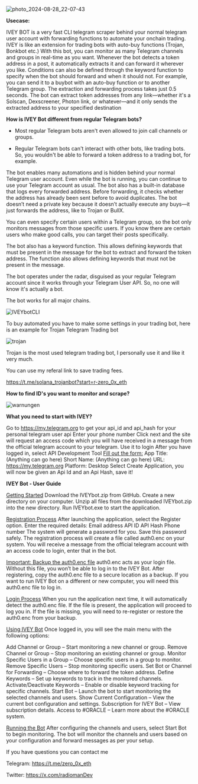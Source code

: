 ![photo_2024-08-28_22-07-43](https://github.com/user-attachments/assets/e1a9aedd-a065-40fb-8670-a43fb1ddd309)

**Usecase:**

IVEY BOT is a very fast CLI telegram scraper behind your normal telegram user account with forwarding functions to automate your onchain trading.
IVEY is like an extension for trading bots with auto-buy functions (Trojan, Bonkbot etc.)
With this bot, you can monitor as many Telegram channels and groups in real-time as you want. Whenever the bot detects a token address in a post, it automatically extracts it and can forward it wherever you like. Conditions can also be defined through the keyword function to specify when the bot should forward and when it should not.
For example, you can send it to a buybot with an auto-buy function or to another Telegram group. The extraction and forwarding process takes just 0.5 seconds. The bot can extract token addresses from
any link—whether it's a Solscan, Dexscreener, Photon link, or whatever—and it only sends the extracted address to your specified destination

**How is IVEY Bot different from regular Telegram bots?**

- Most regular Telegram bots aren't even allowed to join call channels or groups.

- Regular Telegram bots can't interact with other bots, like trading bots. So, you wouldn't be able to forward a token address to a trading bot, for example.

The bot enables many automations and is hidden behind your normal Telegram user account. Even while the bot is running, you can continue to use your Telegram account as usual.
The bot also has a built-in database that logs every forwarded address. Before forwarding, it checks whether the address has already been sent before to avoid duplicates. 
The bot doesn’t need a private key because it doesn’t actually execute any buys—it just forwards the address, like to Trojan or BullX.

You can even specify certain users within a Telegram group, so the bot only monitors messages from those specific users. If you know there are certain users who make good calls, 
you can target their posts specifically. 

The bot also has a keyword function. This allows defining keywords that must be present in the message for the bot to extract and forward the token address. The function also allows defining keywords that must not be present in the message.

The bot operates under the radar, disguised as your regular Telegram account since it works through your Telegram User API. So, no one will know it's actually a bot.

The bot works for all major chains.

![IVEYbotCLI](https://github.com/user-attachments/assets/a1f60615-a1d3-49eb-b74c-a7392cfcde6e)

To buy automated you have to make some settings in your trading bot, here is an example for Trojan Telegram Trading bot

![trojan](https://github.com/user-attachments/assets/5af09371-1cfd-4ad6-a444-429133cb895e)

Trojan is the most used telegram trading bot, I personally use it and like it very much.

You can use my referal link to save trading fees.

https://t.me/solana_trojanbot?start=r-zero_0x_eth

**How to find ID's you want to monitor and scrape?**


![warnungen](https://github.com/user-attachments/assets/38a346f9-ca89-46e4-add1-e42f8b2f6e97)


**What you need to start with IVEY?**

Go to https://my.telegram.org to get your api_id and api_hash for your personal telegram user api
Enter your phone number
Click next and the site will request an access code which you will have received in a message from the official telegram account to your telegram. 
Use it to login
After you have logged in, select API Development Tool
<u>Fill out the form:</u>
App Title: (Anything can go here)
Short Name: (Anything can go here)
URL: https://my.telegram.org
Platform: Desktop
Select Create Application, you will now be given an Api Id and an Api Hash, save it!

**IVEY Bot - User Guide**

<u>Getting Started</u>
Download the IVEYbot.zip from GitHub.
Create a new directory on your computer.
Unzip all files from the downloaded IVEYbot.zip into the new directory.
Run IVEYbot.exe to start the application.

<u>Registration Process</u>
After launching the application, select the Register option.
Enter the required details:
Email address
API ID
API Hash
Phone number
The system will generate a password for you. Save this password safely.
The registration process will create a file called auth0.enc on your system.
You will receive a message from the official telegram account with an access code to login, enter that in the bot.

<u>Important: Backup the auth0.enc file</u>
auth0.enc acts as your login file. Without this file, you won’t be able to log in to the IVEY Bot.
After registering, copy the auth0.enc file to a secure location as a backup.
If you want to run IVEY Bot on a different or new computer, you will need this auth0.enc file to log in.

<u>Login Process</u>
When you run the application next time, it will automatically detect the auth0.enc file.
If the file is present, the application will proceed to log you in.
If the file is missing, you will need to re-register or restore the auth0.enc from your backup.

<u>Using IVEY Bot</u>
Once logged in, you will see the main menu with the following options:

Add Channel or Group – Start monitoring a new channel or group.
Remove Channel or Group – Stop monitoring an existing channel or group.
Monitor Specific Users in a Group – Choose specific users in a group to monitor.
Remove Specific Users – Stop monitoring specific users.
Set Bot or Channel for Forwarding – Choose where to forward the token address.
Define Keywords – Set up keywords to track in the monitored channels.
Activate/Deactivate Keywords – Enable or disable keyword tracking for specific channels.
Start Bot – Launch the bot to start monitoring the selected channels and users.
Show Current Configuration – View the current bot configuration and settings.
Subscription for IVEY Bot – View subscription details.
Access to #ORACLE – Learn more about the #ORACLE system.

<u>Running the Bot</u>
After configuring the channels and users, select Start Bot to begin monitoring.
The bot will monitor the channels and users based on your configuration and forward messages as per your setup.

If you have questions you can contact me

Telegram: https://t.me/zero_0x_eth

Twitter: https://x.com/radiomanDev
